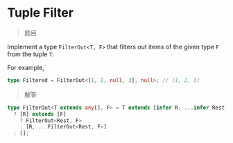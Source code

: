 # Tuple Filter

<BtnGroup 
	issue="https://tsch.js.org/399/solutions"
	featured="https://github.com/type-challenges/type-challenges/issues/456"
/>

> 题目

Implement a type `FilterOut<T, F>` that filters out items of the given type `F` from the tuple `T`.

For example,

```ts
type Filtered = FilterOut<[1, 2, null, 3], null>; // [1, 2, 3]
```

> 解答

```ts
type FilterOut<T extends any[], F> = T extends [infer R, ...infer Rest]
  ? [R] extends [F]
    ? FilterOut<Rest, F>
    : [R, ...FilterOut<Rest, F>]
  : [];
```
